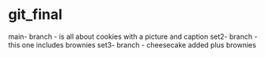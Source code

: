 # git_final

main- branch - is all about cookies with a picture and caption
set2- branch - this one includes brownies
set3- branch - cheesecake added plus brownies
